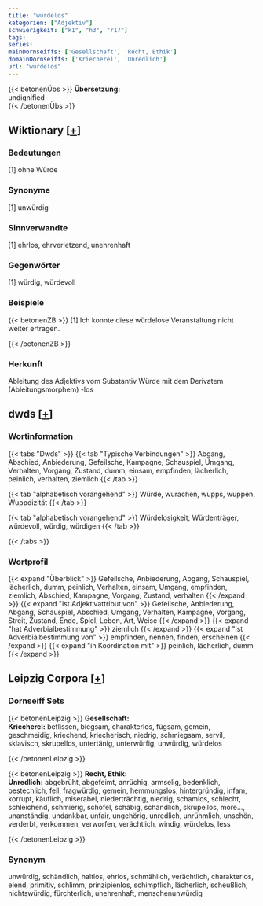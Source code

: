 ```yaml
---
title: "würdelos"
kategorien: ["Adjektiv"]
schwierigkeit: ["k1", "h3", "r17"]
tags:
series:
mainDornseiffs: ['Gesellschaft', 'Recht, Ethik']
domainDornseiffs: ['Kriecherei', 'Unredlich']
url: "würdelos"
---
```


{{< betonenÜbs >}}
**Übersetzung:**  
undignified  
{{< /betonenÜbs >}}

## Wiktionary [[+](https://de.wiktionary.org/wiki/würdelos)]

### Bedeutungen
[1] ohne Würde  

### Synonyme
[1] unwürdig  

### Sinnverwandte
[1] ehrlos, ehrverletzend, unehrenhaft  

### Gegenwörter
[1] würdig, würdevoll  

### Beispiele
{{< betonenZB >}}
[1] Ich konnte diese würdelose Veranstaltung nicht weiter ertragen.  

{{< /betonenZB >}}
### Herkunft
Ableitung des Adjektivs vom Substantiv Würde mit dem Derivatem (Ableitungsmorphem) -los  



## dwds [[+](https://www.dwds.de/wb/würdelos)]

### Wortinformation
{{< tabs "Dwds" >}}
{{< tab "Typische Verbindungen" >}}
Abgang, Abschied, Anbiederung, Gefeilsche, Kampagne, Schauspiel, Umgang, Verhalten, Vorgang, Zustand, dumm, einsam, empfinden, lächerlich, peinlich, verhalten, ziemlich
{{< /tab >}}

{{< tab "alphabetisch vorangehend" >}}
Würde, wurachen, wupps, wuppen, Wuppdizität
{{< /tab >}}

{{< tab "alphabetisch vorangehend" >}}
Würdelosigkeit, Würdenträger, würdevoll, würdig, würdigen
{{< /tab >}}

{{< /tabs >}}

### Wortprofil
{{< expand "Überblick" >}} Gefeilsche, Anbiederung, Abgang, Schauspiel, lächerlich, dumm, peinlich, Verhalten, einsam, Umgang, empfinden, ziemlich, Abschied, Kampagne, Vorgang, Zustand, verhalten {{< /expand >}}
{{< expand "ist Adjektivattribut von" >}} Gefeilsche, Anbiederung, Abgang, Schauspiel, Abschied, Umgang, Verhalten, Kampagne, Vorgang, Streit, Zustand, Ende, Spiel, Leben, Art, Weise {{< /expand >}}
{{< expand "hat Adverbialbestimmung" >}} ziemlich {{< /expand >}}
{{< expand "ist Adverbialbestimmung von" >}} empfinden, nennen, finden, erscheinen {{< /expand >}}
{{< expand "in Koordination mit" >}} peinlich, lächerlich, dumm {{< /expand >}}

## Leipzig Corpora [[+](https://corpora.uni-leipzig.de/en/res?word=würdelos&corpusId=deu_newscrawl-public_2018)]

### Dornseiff Sets
{{< betonenLeipzig >}}
**Gesellschaft:**  
**Kriecherei:** beflissen, biegsam, charakterlos, fügsam, gemein, geschmeidig, kriechend, kriecherisch, niedrig, schmiegsam, servil, sklavisch, skrupellos, untertänig, unterwürfig, unwürdig, würdelos  

{{< /betonenLeipzig >}}


{{< betonenLeipzig >}}
**Recht, Ethik:**  
**Unredlich:** abgebrüht, abgefeimt, anrüchig, armselig, bedenklich, bestechlich, feil, fragwürdig, gemein, hemmungslos, hintergründig, infam, korrupt, käuflich, miserabel, niederträchtig, niedrig, schamlos, schlecht, schleichend, schmierig, schofel, schäbig, schändlich, skrupellos, more..., unanständig, undankbar, unfair, ungehörig, unredlich, unrühmlich, unschön, verderbt, verkommen, verworfen, verächtlich, windig, würdelos, less  

{{< /betonenLeipzig >}}

### Synonym
unwürdig, schändlich, haltlos, ehrlos, schmählich, verächtlich, charakterlos, elend, primitiv, schlimm, prinzipienlos, schimpflich, lächerlich, scheußlich, nichtswürdig, fürchterlich, unehrenhaft, menschenunwürdig

